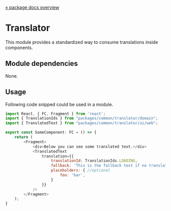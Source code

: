 [« package docs overview](../README.md)

# Translator
This module provides a standardized way to consume translations inside components.

## Module dependencies 
None.

## Usage
Following code snipped could be used in a module.
```javascript
import React, { FC, Fragment } from 'react';
import { TranslationIds } from "packages/common/translator/domain";
import { TranslatedText } from "packages/common/translator/ui/web";

export const SomeComponent: FC = () => {
    return (
        <Fragment>
            <div>Below you can see some translated text.</div>
            <TranslatedText
                translation={{
                    translationId: TranslationIds.LOADING,
                    fallback: 'This is the fallback text if no translation was found.', //optional
                    placeholders: { //optional
                        foo: 'bar',
                    }
                }}
            />
        </Fragment>
    );
}
```


